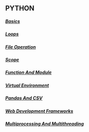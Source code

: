 ## PYTHON

##### [Basics](1_basics.md)

##### [Loops](2_loops)

##### [File Operation](3_file_operation)

##### [Scope](4_scope)

##### [Function And Module](5_function_and_module.md)

##### [Virtual Environment](6_create_virtual_environment.md)

##### [Pandas And CSV](7_Pandas_and_csv)

##### [Web Development Frameworks](8_web_development_framework)

##### [Multiprocessing And Multithreading](9_multiprocessing_and_multithreading)


